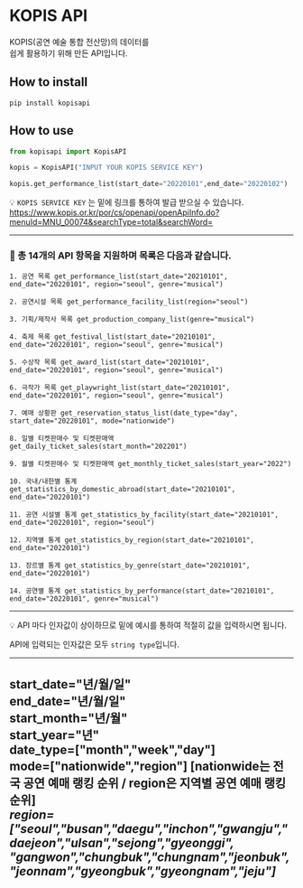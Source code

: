 # KOPIS API
KOPIS(공연 예술 통합 전산망)의 데이터를  
쉽게 활용하기 위해 만든 API입니다.  


## How to install
`pip install kopisapi`


## How to use

```python
from kopisapi import KopisAPI

kopis = KopisAPI("INPUT YOUR KOPIS SERVICE KEY")

kopis.get_performance_list(start_date="20220101",end_date="20220102")

```  
:bulb: `KOPIS SERVICE KEY` 는 밑에 링크를 통하여 발급 받으실 수 있습니다.   
https://www.kopis.or.kr/por/cs/openapi/openApiInfo.do?menuId=MNU_00074&searchType=total&searchWord=  
  
  
  
  
------
### :information_desk_person: 총 14개의 API 항목을 지원하며 목록은 다음과 같습니다.

```
1. 공연 목록 get_performance_list(start_date="20210101", end_date="20220101", region="seoul", genre="musical")
  
2. 공연시설 목록 get_performance_facility_list(region="seoul")
  
3. 기획/제작사 목록 get_production_company_list(genre="musical")

4. 축제 목록 get_festival_list(start_date="20210101", end_date="20220101", region="seoul", genre="musical")

5. 수상작 목록 get_award_list(start_date="20210101", end_date="20220101", region="seoul", genre="musical")

6. 극작가 목록 get_playwright_list(start_date="20210101", end_date="20220101", region="seoul", genre="musical")

7. 예매 상황판 get_reservation_status_list(date_type="day", start_date="20220101", mode="nationwide")

8. 일별 티켓판매수 및 티켓판매액 get_daily_ticket_sales(start_month="202201")

9. 월별 티켓판매수 및 티켓판매액 get_monthly_ticket_sales(start_year="2022")

10. 국내/내한별 통계 get_statistics_by_domestic_abroad(start_date="20210101", end_date="20220101")

11. 공연 시설별 통계 get_statistics_by_facility(start_date="20210101", end_date="20220101", region="seoul")

12. 지역별 통계 get_statistics_by_region(start_date="20210101", end_date="20220101")

13. 장르별 통계 get_statistics_by_genre(start_date="20210101", end_date="20220101")

14. 공연별 통계 get_statistics_by_performance(start_date="20210101", end_date="20220101", genre="musical")
```
------
:bulb:  API 마다 인자값이 상이하므로 밑에 예시를 통하여 적절히 값을 입력하시면 됩니다.  

 API에 입력되는 인자값은 모두 `string type`입니다.
  
------
**start_date="년/월/일"**  
**end_date="년/월/일"**  
**start_month="년/월"**  
**start_year="년"**  
**date_type=["month","week","day"]**  
**mode=["nationwide","region"] [nationwide는 전국 공연 예매 랭킹 순위 / region은 지역별 공연 예매 랭킹 순위]**  
*region=["seoul","busan","daegu","inchon","gwangju","daejeon","ulsan","sejong","gyeonggi",  "gangwon","chungbuk","chungnam","jeonbuk","jeonnam","gyeongbuk","gyeongnam","jeju"]*
------
